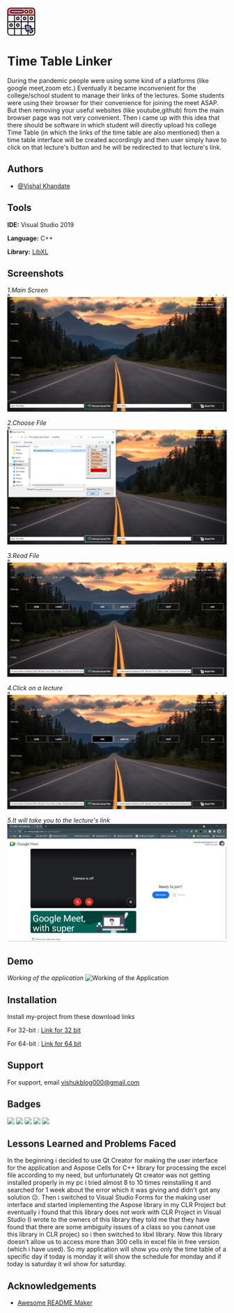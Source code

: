 ![Logo](https://raw.githubusercontent.com/vkinsane/Time-Table-Linker-SDP-SY-SEM2/master/Assets/timetable_64px.png)

# Time Table Linker

During the pandemic people were using some kind of a platforms (like google meet,zoom etc.)
Eventually it became inconvenient for the college/school student to manage their links of the lectures.
Some students were using their browser for their convenience for joining the meet ASAP.
But then removing your useful websites (like youtube,github) from the main browser page was not very convenient.
Then i came up with this idea that there should be software in which student will directly upload his college Time Table (in which the links of the time table are also mentioned) then a time table interface will be created accordingly
and then user simply have to click on that lecture's button and he will be redirected to that lecture's link.

## Authors

- [@Vishal Khandate](https://github.com/vkinsane)

## Tools

**IDE:** Visual Studio 2019

**Language:** C++

**Library:** [LibXL](https://www.libxl.com/)

## Screenshots

_1.Main Screen_
![Main Screen](https://raw.githubusercontent.com/vkinsane/Time-Table-Linker-SDP-SY-SEM2/master/Assets/AppWorking/MainScreen.PNG)

_2.Choose File_
![Choose File](https://raw.githubusercontent.com/vkinsane/Time-Table-Linker-SDP-SY-SEM2/master/Assets/AppWorking/ChooseFile.PNG)

_3.Read File_
![Read File](https://raw.githubusercontent.com/vkinsane/Time-Table-Linker-SDP-SY-SEM2/master/Assets/AppWorking/ReadFile.PNG)

_4.Click on a lecture_
![Choose Lecture](https://raw.githubusercontent.com/vkinsane/Time-Table-Linker-SDP-SY-SEM2/master/Assets/AppWorking/ChooseLecture.png)

_5.It will take you to the lecture's link_
![Redirects to Lecture's Link](https://raw.githubusercontent.com/vkinsane/Time-Table-Linker-SDP-SY-SEM2/master/Assets/AppWorking/ToLectLink.PNG)

## Demo

_Working of the application_
![Working of the Application](https://github.com/vkinsane/Time-Table-Linker-SDP-SY-SEM2/blob/master/Assets/AppWorking/TimeTableLinker1.5x.gif)

## Installation

Install my-project from these download links

For 32-bit : [Link for 32 bit](https://drive.google.com/uc?id=1hxsgA5wGAeQbytD1UCYd0a0vRW9H1MRd&export=download)

For 64-bit : [Link for 64 bit](https://drive.google.com/uc?id=1_T2F2EYzMxb3h-EjJ_Jt8cHYB_EZHh7a&export=download)

## Support

For support, email vishukblog000@gmail.com

## Badges

![](https://img.shields.io/badge/-college%20project-brightgreen)
![](https://img.shields.io/badge/-innovative-blue)
![](https://img.shields.io/badge/-software-orange)
![](https://img.shields.io/badge/-development-lightgrey)
![](https://img.shields.io/badge/-C%2B%2B-blue)

## Lessons Learned and Problems Faced

In the beginning i decided to use Qt Creator for making the user interface for the application and Aspose Cells for C++ library for processing the excel file according to my need, but unfortunately Qt creator was not getting installed properly in my pc i tried almost 8 to 10 times reinstalling it and searched for 1 week about the error which it was giving and didn't got any solution 😔.
Then i switched to Visual Studio Forms for the making user interface and started implementing the Aspose library in my CLR Project but eventually i found that this library does not work with CLR Project in Visual Studio (I wrote to the owners of this library they told me that they have found that there are some ambiguity issues of a class so you cannot use this library in CLR projec) so i then switched to libxl library.
Now this library doesn't allow us to access more than 300 cells in excel file in free version (which i have used).
So my application will show you only the time table of a specific day if today is monday it will show the schedule for monday and if today is saturday it wil show for saturday.

## Acknowledgements

- [Awesome README Maker](https://readme.so/editor)

